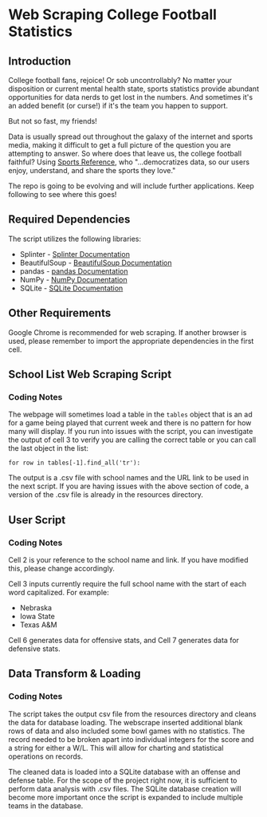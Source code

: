 # Web Scraping College Football Statistics

## Introduction
College football fans, rejoice! Or sob uncontrollably? No matter your disposition or current mental health state, sports statistics provide abundant opportunities for data nerds to get lost in the numbers. And sometimes it's an added benefit (or curse!) if it's the team you happen to support.

But not so fast, my friends!

Data is usually spread out throughout the galaxy of the internet and sports media, making it difficult to get a full picture of the question you are attempting to answer. So where does that leave us, the college football faithful? Using [Sports Reference](https://sports-reference.com/), who "...democratizes data, so our users enjoy, understand, and share the sports they love."

The repo is going to be evolving and will include further applications. Keep following to see where this goes!

## Required Dependencies
The script utilizes the following libraries:
* Splinter - [Splinter Documentation](https://splinter.readthedocs.io/en/latest/)
* BeautifulSoup - [BeautifulSoup Documentation](https://www.crummy.com/software/BeautifulSoup/bs4/doc/)
* pandas - [pandas Documentation](https://pandas.pydata.org/)
* NumPy - [NumPy Documentation](https://numpy.org/)
* SQLite - [SQLite Documentation](https://www.sqlite.org/docs.html)

## Other Requirements
Google Chrome is recommended for web scraping. If another browser is used, please remember to import the appropriate dependencies in the first cell.

## School List Web Scraping Script
### Coding Notes
The webpage will sometimes load a table in the `tables` object that is an ad for a game being played that current week and there is no pattern for how many will display. If you run into issues with the script, you can investigate the output of cell 3 to verify you are calling the correct table or you can call the last object in the list:

```
for row in tables[-1].find_all('tr'):
```

The output is a .csv file with school names and the URL link to be used in the next script. If you are having issues with the above section of code, a version of the .csv file is already in the resources directory.

## User Script
### Coding Notes
Cell 2 is your reference to the school name and link. If you have modified this, please change accordingly.

Cell 3 inputs currently require the full school name with the start of each word capitalized. For example:
* Nebraska
* Iowa State
* Texas A&M

Cell 6 generates data for offensive stats, and Cell 7 generates data for defensive stats.

## Data Transform & Loading
### Coding Notes
The script takes the output csv file from the resources directory and cleans the data for database loading.  The webscrape inserted additional blank rows of data and also included some bowl games with no statistics.  The record needed to be broken apart into individual integers for the score and a string for either a W/L.  This will allow for charting and statistical operations on records.  

The cleaned data is loaded into a SQLite database with an offense and defense table.  For the scope of the project right now, it is sufficient to perform data analysis with .csv files.  The SQLite database creation will become more important once the script is expanded to include multiple teams in the database.
